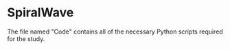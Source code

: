 # SpiralWave
The file named "Code" contains all of the necessary Python scripts required for the study.
